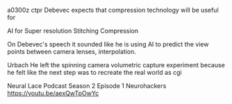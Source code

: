 a0300z ctpr
Debevec expects that compression technology will be useful for

AI for
Super resolution
Stitching
Compression

On Debevec's speech it sounded like he is using AI to predict the view points between camera lenses, interpolation.

Urbach
He left the spinning camera volumetric capture experiment because he felt like the next step was to recreate the real world as cgi

‪Neural Lace Podcast Season 2 Episode 1 Neurohackers https://youtu.be/aexQwTpOwYc‬
